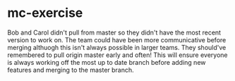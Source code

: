 # mc-exercise

Bob and Carol didn't pull from master so they didn't have the most recent version to work on. 
The team could have been more communicative before merging althuogh this isn't always possible in larger teams.
They should've remembered to pull origin master early and often!
This will ensure everyone is always working off the most up to date branch before adding new features and merging to the master branch.
